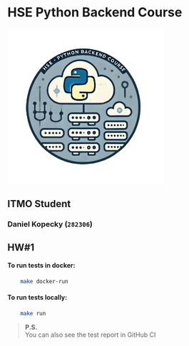 # HSE Python Backend Course
<img src="images/python-course-logo.png" alt="Python Course Logo" width=350>

## ITMO Student
### Daniel Kopecky (`282306`)

## HW#1
#### To run tests in docker:
```bash
    make docker-run
```

#### To run tests locally:
```bash
    make run
```
> **P.S.**  
> You can also see the test report in GitHub CI